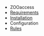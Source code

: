 - ZOOaccess
- [Requirements](ZOOaccess/requirements.md)
- [Installation](ZOOaccess/installation.md)
- Configuration
 - [Rules](ZOOaccess/configuration_rules.md)